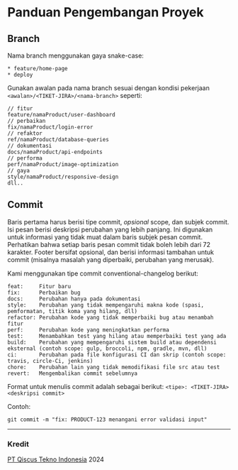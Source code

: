 # Panduan Pengembangan Proyek

## Branch

Nama branch menggunakan gaya snake-case:
```
* feature/home-page
* deploy
```

Gunakan awalan pada nama branch sesuai dengan kondisi pekerjaan `<awalan>/<TIKET-JIRA>/<nama-branch>` seperti:
```
// fitur
feature/namaProduct/user-dashboard
// perbaikan
fix/namaProduct/login-error
// refaktor
ref/namaProduct/database-queries
// dokumentasi
docs/namaProduct/api-endpoints
// performa
perf/namaProduct/image-optimization
// gaya
style/namaProduct/responsive-design
dll..
```

## Commit

Baris pertama harus berisi tipe commit, *opsional* scope, dan subjek commit.
Isi pesan berisi deskripsi perubahan yang lebih panjang. Ini digunakan untuk informasi yang tidak muat dalam baris subjek pesan commit. Perhatikan bahwa setiap baris pesan commit tidak boleh lebih dari 72 karakter.
Footer bersifat opsional, dan berisi informasi tambahan untuk commit (misalnya masalah yang diperbaiki, perubahan yang merusak).

Kami menggunakan tipe commit conventional-changelog berikut:
```
feat:     Fitur baru
fix:      Perbaikan bug
docs:     Perubahan hanya pada dokumentasi
style:    Perubahan yang tidak mempengaruhi makna kode (spasi, pemformatan, titik koma yang hilang, dll)
refactor: Perubahan kode yang tidak memperbaiki bug atau menambah fitur
perf:     Perubahan kode yang meningkatkan performa
test:     Menambahkan test yang hilang atau memperbaiki test yang ada
build:    Perubahan yang mempengaruhi sistem build atau dependensi eksternal (contoh scope: gulp, broccoli, npm, gradle, mvn, dll)
ci:       Perubahan pada file konfigurasi CI dan skrip (contoh scope: travis, circle-Ci, jenkins)
chore:    Perubahan lain yang tidak memodifikasi file src atau test
revert:   Mengembalikan commit sebelumnya
```

Format untuk menulis commit adalah sebagai berikut: `<tipe>: <TIKET-JIRA> <deskripsi commit>`

Contoh:
```
git commit -m "fix: PRODUCT-123 menangani error validasi input"
```

---
### Kredit
[PT Qiscus Tekno Indonesia](c) 2024
